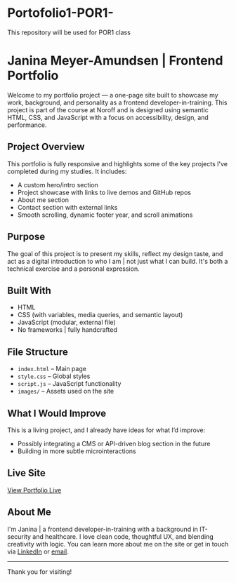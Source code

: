 # Portofolio1-POR1-
This repository will be used for POR1 class

# Janina Meyer-Amundsen | Frontend Portfolio

Welcome to my portfolio project — a one-page site built to showcase my work, background, and personality as a frontend developer-in-training. This project is part of the course at Noroff and is designed using semantic HTML, CSS, and JavaScript with a focus on accessibility, design, and performance.

## Project Overview

This portfolio is fully responsive and highlights some of the key projects I've completed during my studies. It includes:
- A custom hero/intro section
- Project showcase with links to live demos and GitHub repos
- About me section
- Contact section with external links
- Smooth scrolling, dynamic footer year, and scroll animations

## Purpose

The goal of this project is to present my skills, reflect my design taste, and act as a digital introduction to who I am | not just what I can build. It's both a technical exercise and a personal expression.

##  Built With

- HTML
- CSS (with variables, media queries, and semantic layout)
- JavaScript (modular, external file)
- No frameworks | fully handcrafted 

## File Structure

- `index.html` – Main page
- `style.css` – Global styles
- `script.js` – JavaScript functionality
- `images/` – Assets used on the site

## What I Would Improve

This is a living project, and I already have ideas for what I’d improve:
- Possibly integrating a CMS or API-driven blog section in the future
- Building in more subtle microinteractions

## Live Site

[ View Portfolio Live](https://benevolent-piroshki-c89b81.netlify.app)

## About Me

I'm Janina | a frontend developer-in-training with a background in IT-security and healthcare. I love clean code, thoughtful UX, and blending creativity with logic. You can learn more about me on the site or get in touch via [LinkedIn](https://www.linkedin.com/in/janina-meyer-amundsen-07547b2b6/) or [email](mailto:janina_mey@hotmail.com).

---

Thank you for visiting!
